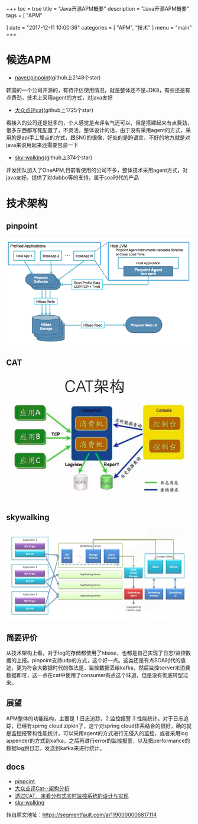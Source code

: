 +++
toc = true
title = "Java开源APM概要"
description = "Java开源APM概要"
tags = [
	"APM"

]
date = "2017-12-11 10:00:36"
categories = [
    "APM",
    "技术"
]
menu = "main"
+++

# 候选APM

* [naver/pinpoint](https://github.com/naver/pinpoint)(github上2148个star)

韩国的一个公司开源的，有待评估使用情况，就是整体还不是JDK8，有些还是有点费劲，技术上采用agent的方式，对java友好

* [大众点评cat](https://github.com/dianping/cat)(github上1725个star)

看接入的公司还是挺多的，个人感觉是点评名气还可以，但是搭建起来有点费劲，很多东西都写死配置了，不灵活。整体设计的话，由于没有采用agent的方式，采用的是api手工埋点的方式，跟SNG的很像，好处的是跨语言，不好的地方就是对java来说用起来还需要包装一下

* [sky-walking](https://github.com/wu-sheng/sky-walking)(github上374个star)

开发团队加入了OneAPM,目前看使用的公司不多，整体技术采用agent方式，对java友好。提供了对dubbo等的支持，属于soa时代的产品

# 技术架构

## pinpoint

![](/img/apm/1.png)

## CAT

![](/img/apm/2.png)

## skywalking

![](/img/apm/3.png)

## 简要评价

从技术架构上看，对于log的存储都使用了hbase，也都是自己实现了日志/监控数据的上报。pinpoint支持udp的方式，这个好一点。这类还是有点SOA时代的痕迹，更为符合大数据时代的做法是，监控数据丢给kafka，然后监控server来消费数据即可，这一点在cat中使用了consumer有点这个味道，但是没有彻底转型过来。

## 展望

APM整体的功能结构，主要是 1.日志追踪，2.监控报警 3.性能统计。对于日志追踪，已经有spirng cloud zipkin了，这个对spring cloud体系结合的很好，确的就是监控报警和性能统计，可以采用agent的方式进行无侵入的监控，或者采用log appender的方式到kafka，之后再进行error的监控报警，以及把performance的数据log到日志，发送到kafka来进行统计。

## docs

* [pinpoint](https://github.com/naver/pinpoint)
* [大众点评Cat--架构分析](http://blog.csdn.net/szwandcj/article/details/51025669)
* [透过CAT，来看分布式实时监控系统的设计与实现](http://www.infoq.com/cn/articles/distributed-real-time-monitoring-and-control-system)
* [sky-walking](https://github.com/wu-sheng/sky-walking)



转自原文地址：https://segmentfault.com/a/1190000006817114